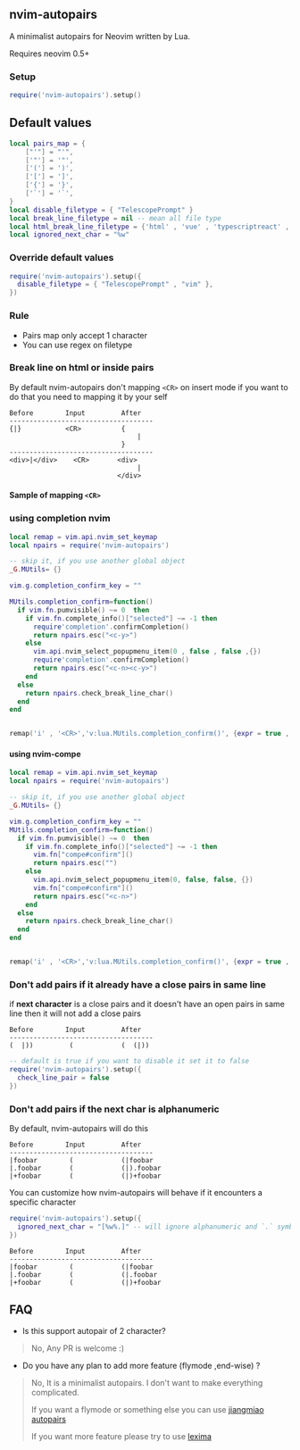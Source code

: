 ##  nvim-autopairs

A minimalist autopairs for Neovim written by Lua.

Requires neovim 0.5+

### Setup
``` lua
require('nvim-autopairs').setup()

```

## Default values

``` lua
local pairs_map = {
    ["'"] = "'",
    ['"'] = '"',
    ['('] = ')',
    ['['] = ']',
    ['{'] = '}',
    ['`'] = '`',
}
local disable_filetype = { "TelescopePrompt" }
local break_line_filetype = nil -- mean all file type
local html_break_line_filetype = {'html' , 'vue' , 'typescriptreact' , 'svelte' , 'javascriptreact'}
local ignored_next_char = "%w"

```

### Override default values

``` lua
require('nvim-autopairs').setup({
  disable_filetype = { "TelescopePrompt" , "vim" },
})
```
### Rule

- Pairs map only accept 1 character
- You can use regex on filetype

### Break line on html or inside pairs

By default nvim-autopairs don't mapping `<CR>` on insert mode
if you want to do that you need to mapping it by your self

``` text
Before        Input         After
------------------------------------
{|}           <CR>          {
                                |
                            }
------------------------------------
<div>|</div>    <CR>       <div>
                                |
                           </div>

```

#### Sample of mapping `<CR>`

### using completion nvim
``` lua
local remap = vim.api.nvim_set_keymap
local npairs = require('nvim-autopairs')

-- skip it, if you use another global object
_G.MUtils= {}

vim.g.completion_confirm_key = ""

MUtils.completion_confirm=function()
  if vim.fn.pumvisible() ~= 0  then
    if vim.fn.complete_info()["selected"] ~= -1 then
      require'completion'.confirmCompletion()
      return npairs.esc("<c-y>")
    else
      vim.api.nvim_select_popupmenu_item(0 , false , false ,{})
      require'completion'.confirmCompletion()
      return npairs.esc("<c-n><c-y>")
    end
  else
    return npairs.check_break_line_char()
  end
end


remap('i' , '<CR>','v:lua.MUtils.completion_confirm()', {expr = true , noremap = true})
```
#### using nvim-compe
``` lua
local remap = vim.api.nvim_set_keymap
local npairs = require('nvim-autopairs')

-- skip it, if you use another global object
_G.MUtils= {}

vim.g.completion_confirm_key = ""
MUtils.completion_confirm=function()
  if vim.fn.pumvisible() ~= 0  then
    if vim.fn.complete_info()["selected"] ~= -1 then
      vim.fn["compe#confirm"]()
      return npairs.esc("")
    else
      vim.api.nvim_select_popupmenu_item(0, false, false, {})
      vim.fn["compe#confirm"]()
      return npairs.esc("<c-n>")
    end
  else
    return npairs.check_break_line_char()
  end
end


remap('i' , '<CR>','v:lua.MUtils.completion_confirm()', {expr = true , noremap = true})

```



### Don't add pairs if it already have a close pairs in same line

if **next character** is a close pairs and it doesn't have an open pairs in same line then it will not add a close pairs

``` text
Before        Input         After
------------------------------------
(  |))         (            (  (|))

```

``` lua
-- default is true if you want to disable it set it to false
require('nvim-autopairs').setup({
  check_line_pair = false
})
```

### Don't add pairs if the next char is alphanumeric

By default, nvim-autopairs will do this
``` text
Before        Input         After
------------------------------------
|foobar        (            (|foobar
|.foobar       (            (|).foobar
|+foobar       (            (|)+foobar
```

You can customize how nvim-autopairs will behave if it encounters a specific
character
``` lua
require('nvim-autopairs').setup({
  ignored_next_char = "[%w%.]" -- will ignore alphanumeric and `.` symbol
})
```

``` text
Before        Input         After
------------------------------------
|foobar        (            (|foobar
|.foobar       (            (|.foobar
|+foobar       (            (|)+foobar
```


## FAQ

- Is this support autopair of 2 character?
> No, Any PR is welcome :)

- Do you have any plan to add more feature (flymode ,end-wise) ?
>No, It is a minimalist autopairs.
>I don't want to make everything complicated.
>
>If you want a flymode or something else you can use [jiangmiao autopairs](https://github.com/jiangmiao/auto-pairs)
>
>If you want more feature please try to use [lexima](https://github.com/cohama/lexima.vim)
